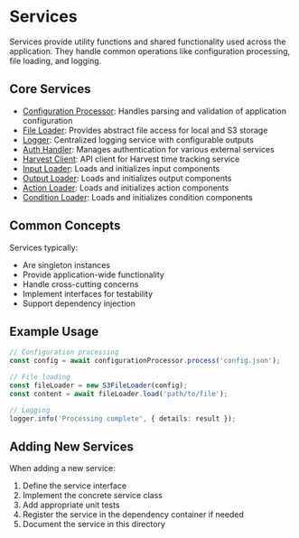 # Services

Services provide utility functions and shared functionality used across the application. They handle common operations like configuration processing, file loading, and logging.

## Core Services

- [Configuration Processor](./configuration-processor.md): Handles parsing and validation of application configuration
- [File Loader](./file-loader.md): Provides abstract file access for local and S3 storage
- [Logger](./logger.md): Centralized logging service with configurable outputs
- [Auth Handler](./auth-handler.md): Manages authentication for various external services
- [Harvest Client](./harvest-client.md): API client for Harvest time tracking service
- [Input Loader](./input-loader.md): Loads and initializes input components
- [Output Loader](./output-loader.md): Loads and initializes output components
- [Action Loader](./action-loader.md): Loads and initializes action components
- [Condition Loader](./condition-loader.md): Loads and initializes condition components

## Common Concepts

Services typically:

- Are singleton instances
- Provide application-wide functionality
- Handle cross-cutting concerns
- Implement interfaces for testability
- Support dependency injection

## Example Usage

```typescript
// Configuration processing
const config = await configurationProcessor.process('config.json');

// File loading
const fileLoader = new S3FileLoader(config);
const content = await fileLoader.load('path/to/file');

// Logging
logger.info('Processing complete', { details: result });
```

## Adding New Services

When adding a new service:

1. Define the service interface
2. Implement the concrete service class
3. Add appropriate unit tests
4. Register the service in the dependency container if needed
5. Document the service in this directory
